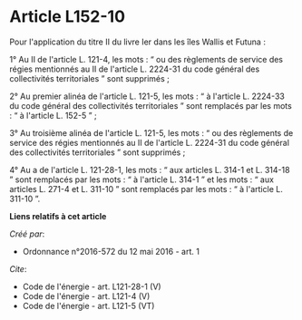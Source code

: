 # Article L152-10

Pour l'application du titre II du livre Ier dans les îles Wallis et Futuna : 

1° Au II de l'article L. 121-4, les mots : “ ou des règlements de service des régies mentionnés au II de l'article L. 2224-31
du code général des collectivités territoriales ” sont supprimés ; 

2° Au premier alinéa de l'article L. 121-5, les mots : “ à l'article L. 2224-33 du code général des collectivités
territoriales ” sont remplacés par les mots : “ à l'article L. 152-5 ” ; 

3° Au troisième alinéa de l'article L. 121-5, les mots : “ ou des règlements de service des régies mentionnés au II de
l'article L. 2224-31 du code général des collectivités territoriales ” sont supprimés ; 

4° Au a de l'article L. 121-28-1, les mots : “ aux articles L. 314-1 et L. 314-18 ” sont remplacés par les mots : “ à
l'article L. 314-1 ” et les mots : “ aux articles L. 271-4 et L. 311-10 ” sont remplacés par les mots : “ à l'article L.
311-10 ”.

**Liens relatifs à cet article**

_Créé par_:

  - Ordonnance n°2016-572 du 12 mai 2016 - art. 1

_Cite_:

  - Code de l'énergie - art. L121-28-1 (V)
  - Code de l'énergie - art. L121-4 (V)
  - Code de l'énergie - art. L121-5 (VT)
